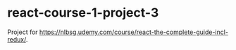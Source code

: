 # react-course-1-project-3
Project for https://nlbsg.udemy.com/course/react-the-complete-guide-incl-redux/.

